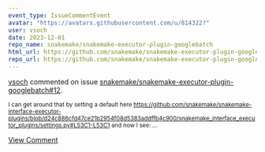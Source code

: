 ```yaml
---
event_type: IssueCommentEvent
avatar: "https://avatars.githubusercontent.com/u/814322?"
user: vsoch
date: 2023-12-01
repo_name: snakemake/snakemake-executor-plugin-googlebatch
html_url: https://github.com/snakemake/snakemake-executor-plugin-googlebatch/issues/12
repo_url: https://github.com/snakemake/snakemake-executor-plugin-googlebatch
---
```


<a href='https://github.com/vsoch' target='_blank'>vsoch</a> commented on issue <a href='https://github.com/snakemake/snakemake-executor-plugin-googlebatch/issues/12' target='_blank'>snakemake/snakemake-executor-plugin-googlebatch#12</a>.

<small>I can get around that by setting a default here https://github.com/snakemake/snakemake-interface-executor-plugins/blob/d24c886cfd47ce21b2954f08d5383addffb4c900/snakemake_interface_executor_plugins/settings.py#L53C1-L53C1 and now I see:...</small>

<a href='https://github.com/snakemake/snakemake-executor-plugin-googlebatch/issues/12' target='_blank'>View Comment</a>
